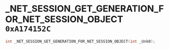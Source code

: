 # _NET_SESSION_GET_GENERATION_FOR_NET_SESSION_OBJECT `0xA174152C`

```cpp
int _NET_SESSION_GET_GENERATION_FOR_NET_SESSION_OBJECT(int _Unk0);
```